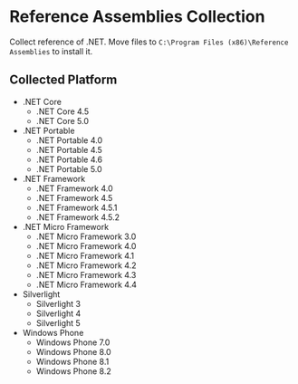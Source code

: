 # Reference Assemblies Collection
Collect reference of .NET. Move files to `C:\Program Files (x86)\Reference Assemblies` to install it.

## Collected Platform
- .NET Core
  - .NET Core 4.5
  - .NET Core 5.0
- .NET Portable
  - .NET Portable 4.0
  - .NET Portable 4.5
  - .NET Portable 4.6
  - .NET Portable 5.0
- .NET Framework
  - .NET Framework 4.0
  - .NET Framework 4.5
  - .NET Framework 4.5.1
  - .NET Framework 4.5.2
- .NET Micro Framework
  - .NET Micro Framework 3.0
  - .NET Micro Framework 4.0
  - .NET Micro Framework 4.1
  - .NET Micro Framework 4.2
  - .NET Micro Framework 4.3
  - .NET Micro Framework 4.4
- Silverlight
  - Silverlight 3
  - Silverlight 4
  - Silverlight 5
- Windows Phone
  - Windows Phone 7.0
  - Windows Phone 8.0
  - Windows Phone 8.1
  - Windows Phone 8.2